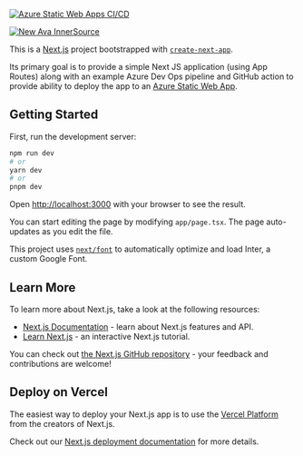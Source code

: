 [![Azure Static Web Apps CI/CD](https://github.com/speaktosteve/nextjs-azure-static-web-app-accelerator/actions/workflows/azure-static-web-apps.yml/badge.svg)](https://github.com/speaktosteve/nextjs-azure-static-web-app-accelerator/actions/workflows/azure-static-web-apps.yml)

[![New Ava InnerSource](https://img.shields.io/badge/New-Ava--InnerSource-%23DC4600?labelColor=%23e5e5e5)](https://avanade.github.io/maturity-model/)

This is a [Next.js](https://nextjs.org/) project bootstrapped with [`create-next-app`](https://github.com/vercel/next.js/tree/canary/packages/create-next-app).

Its primary goal is to provide a simple Next JS application (using App Routes) along with an example Azure Dev Ops pipeline and GitHub action to provide ability to deploy the app to an [Azure Static Web App](https://azure.microsoft.com/en-us/products/app-service/static/).

## Getting Started

First, run the development server:

```bash
npm run dev
# or
yarn dev
# or
pnpm dev
```

Open [http://localhost:3000](http://localhost:3000) with your browser to see the result.

You can start editing the page by modifying `app/page.tsx`. The page auto-updates as you edit the file.

This project uses [`next/font`](https://nextjs.org/docs/basic-features/font-optimization) to automatically optimize and load Inter, a custom Google Font.

## Learn More

To learn more about Next.js, take a look at the following resources:

- [Next.js Documentation](https://nextjs.org/docs) - learn about Next.js features and API.
- [Learn Next.js](https://nextjs.org/learn) - an interactive Next.js tutorial.

You can check out [the Next.js GitHub repository](https://github.com/vercel/next.js/) - your feedback and contributions are welcome!

## Deploy on Vercel

The easiest way to deploy your Next.js app is to use the [Vercel Platform](https://vercel.com/new?utm_medium=default-template&filter=next.js&utm_source=create-next-app&utm_campaign=create-next-app-readme) from the creators of Next.js.

Check out our [Next.js deployment documentation](https://nextjs.org/docs/deployment) for more details.
